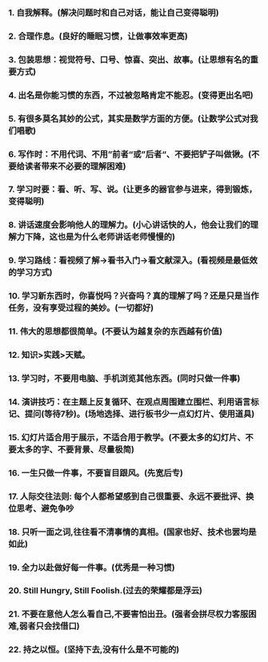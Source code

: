### 1. 自我解释。(解决问题时和自己对话，能让自己变得聪明)

### 2. 合理作息。(良好的睡眠习惯，让做事效率更高)

### 3. 包装思想：视觉符号、口号、惊喜、突出、故事。(让思想有名的重要方式)

### 4. 出名是你能习惯的东西，不过被忽略肯定不能忍。(变得更出名吧)

### 5. 有很多莫名其妙的公式，其实是数学方面的方便。(让数学公式对我们唱歌)

### 6. 写作时：不用代词、不用”前者“或”后者“、不要把铲子叫做锹。(不要给读者带来不必要的理解困难)

### 7. 学习时要：看、听、写、说。(让更多的器官参与进来，得到锻炼，变得聪明)

### 8. 讲话速度会影响他人的理解力。(小心讲话快的人，他会让我们的理解力下降，这也是为什么老师讲话老师慢慢的)

### 9. 学习路线：看视频了解->看书入门->看文献深入。(看视频是最低效的学习方式)

### 10. 学习新东西时，你喜悦吗？兴奋吗？真的理解了吗？还是只是当作任务，没有享受过程的美妙。(一切都好)

### 11. 伟大的思想都很简单。(不要认为越复杂的东西越有价值)

### 12. 知识>实践>天赋。

### 13. 学习时，不要用电脑、手机浏览其他东西。(同时只做一件事)

### 14. 演讲技巧：在主题上反复循环、在观点周围建立围栏、利用语言标记、提问(等待7秒)。(场地选择、进行板书少一点幻灯片、使用道具)

### 15. 幻灯片适合用于展示，不适合用于教学。(不要太多的幻灯片、不要太多的字、不要背景、尽量极简)

### 16. 一生只做一件事，不要盲目跟风。(先宽后专)

### 17. 人际交往法则: 每个人都希望感到自己很重要、永远不要批评、换位思考、避免争吵

### 18. 只听一面之词,往往看不清事情的真相。(国家也好、技术也罢均是如此)

### 19. 全力以赴做好每一件事。(优秀是一种习惯)

### 20. Still Hungry, Still Foolish.(过去的荣耀都是浮云)

### 21. 不要在意他人怎么看自己,不要害怕出丑。(强者会拼尽权力客服困难,弱者只会找借口)

### 22. 持之以恒。(坚持下去,没有什么是不可能的)
